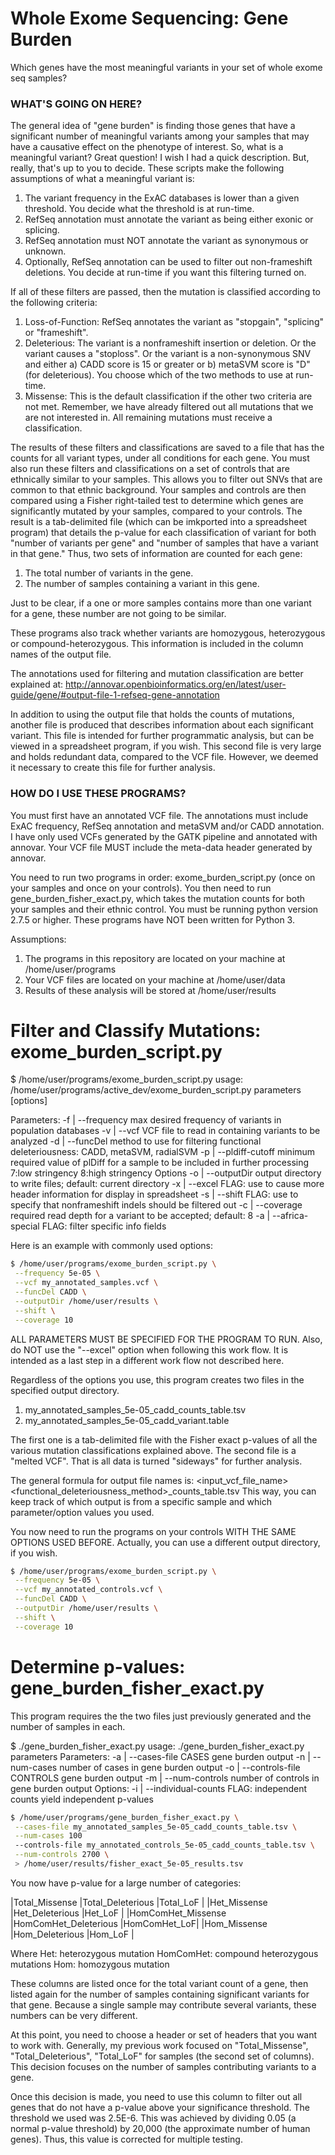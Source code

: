 # Whole Exome Sequencing: Gene Burden
Which genes have the most meaningful variants in your set of whole exome seq samples?

### WHAT'S GOING ON HERE?
The general idea of "gene burden" is finding those genes that have a significant number of meaningful variants among your samples that may have a causative effect on the phenotype of interest. So, what is a meaningful variant? Great question! I wish I had a quick description. But, really, that's up to you to decide. These scripts make the following assumptions of what a meaningful variant is:
1. The variant frequency in the ExAC databases is lower than a given threshold. You decide what the threshold is at run-time.
2. RefSeq annotation must annotate the variant as being either exonic or splicing.
3. RefSeq annotation must NOT annotate the variant as synonymous or unknown.
4. Optionally, RefSeq annotation can be used to filter out non-frameshift deletions. You decide at run-time if you want this filtering turned on.

If all of these filters are passed, then the mutation is classified according to the following criteria:
1. Loss-of-Function: RefSeq annotates the variant as "stopgain", "splicing" or "frameshift".
2. Deleterious: The variant is a nonframeshift insertion or deletion. Or the variant causes a "stoploss". Or the variant is a non-synonymous SNV and either a) CADD score is 15 or greater or  b) metaSVM score is "D" (for deleterious). You choose which of the two methods to use at run-time.
3. Missense: This is the default classification if the other two criteria are not met. Remember, we have already filtered out all mutations that we are not interested in. All remaining mutations must receive a classification.

The results of these filters and classifications are saved to a file that has the counts for all variant types, under all conditions for each gene. You must also run these filters and classifications on a set of controls that are ethnically similar to your samples. This allows you to filter out SNVs that are common to that ethnic background. Your samples and controls are then compared using a Fisher right-tailed test to determine which genes are significantly mutated by your samples, compared to your controls. The result is a tab-delimited file (which can be imkported into a spreadsheet program) that details the p-value for each classification of variant for both "number of variants per gene" and "number of samples that have a variant in that gene." Thus, two sets of information are counted for each gene:
1) The total number of variants in the gene.
2) The number of samples containing a variant in this gene.

Just to be clear, if a one or more samples contains more than one variant for a gene, these number are not going to be similar.

These programs also track whether variants are homozygous, heterozygous or compound-heterozygous. This information is included in the column names of the output file.

The annotations used for filtering and mutation classification are better explained at: http://annovar.openbioinformatics.org/en/latest/user-guide/gene/#output-file-1-refseq-gene-annotation

In addition to using the output file that holds the counts of mutations, another file is produced that describes information about each significant variant. This file is intended for further programmatic analysis, but can be viewed in a spreadsheet program, if you wish. This second file is very large and holds redundant data, compared to the VCF file. However, we deemed it necessary to create this file for further analysis.


### HOW DO I USE THESE PROGRAMS?
You must first have an annotated VCF file. The annotations must include ExAC frequency, RefSeq annotation and metaSVM and/or CADD annotation. I have only used VCFs generated by the GATK pipeline and annotated with annovar. Your VCF file MUST include the meta-data header generated by annovar.

You need to run two programs in order: exome_burden_script.py (once on your samples and once on your controls). You then need to run gene_burden_fisher_exact.py, which takes the mutation counts for both your samples and their ethnic control.
You must be running python version 2.7.5 or higher. These programs have NOT been written for Python 3.

Assumptions:
1. The programs in this repository are located on your machine at /home/user/programs
2. Your VCF files are located on your machine at /home/user/data
3. Results of these analysis will be stored at /home/user/results

# Filter and Classify Mutations: exome_burden_script.py
$ /home/user/programs/exome_burden_script.py
usage: /home/user/programs/active_dev/exome_burden_script.py parameters [options]

Parameters:
        -f | --frequency        max desired frequency of variants in population databases
        -v | --vcf              VCF file to read in containing variants to be analyzed
        -d | --funcDel          method to use for filtering functional deleteriousness: CADD, metaSVM, radialSVM
        -p | --pldiff-cutoff    minimum required value of plDiff for a sample to be included in further processing
                 7:low stringency 8:high stringency
Options
        -o | --outputDir        output directory to write files; default: current directory
        -x | --excel            FLAG: use to cause more header information for display in spreadsheet
        -s | --shift            FLAG: use to specify that nonframeshift indels should be filtered out
        -c | --coverage         required read depth for a variant to be accepted; default: 8
        -a | --africa-special   FLAG: filter specific info fields

Here is an example with commonly used options:

```bash
$ /home/user/programs/exome_burden_script.py \
 --frequency 5e-05 \
 --vcf my_annotated_samples.vcf \
 --funcDel CADD \
 --outputDir /home/user/results \
 --shift \
 --coverage 10
```

ALL PARAMETERS MUST BE SPECIFIED FOR THE PROGRAM TO RUN. Also, do NOT use the "--excel" option when following this work flow. It is intended as a last step in a different work flow not described here.

Regardless of the options you use, this program creates two files in the specified output directory.
1. my_annotated_samples_5e-05_cadd_counts_table.tsv
2. my_annotated_samples_5e-05_cadd_variant.table

The first one is a tab-delimited file with the Fisher exact p-values of all the various mutation classifications explained above. The second file is a "melted VCF". That is all data is turned "sideways" for further analysis.

The general formula for output file names is:
<input_vcf_file_name>_<frequency>_<functional_deleteriousness_method>_counts_table.tsv
This way, you can keep track of which output is from a specific sample and which parameter/option values you used.

You now need to run the programs on your controls WITH THE SAME OPTIONS USED BEFORE. Actually, you can use a different output directory, if you wish.

```bash
$ /home/user/programs/exome_burden_script.py \
 --frequency 5e-05 \
 --vcf my_annotated_controls.vcf \
 --funcDel CADD \
 --outputDir /home/user/results \
 --shift \
 --coverage 10
```

# Determine p-values: gene_burden_fisher_exact.py
This program requires the the two files just previously generated and the number of samples in each.

$ ./gene_burden_fisher_exact.py
usage: ./gene_burden_fisher_exact.py parameters
Parameters:
        -a | --cases-file       CASES gene burden output
        -n | --num-cases        number of cases in gene burden output
        -o | --controls-file    CONTROLS gene burden output
        -m | --num-controls     number of controls in gene burden output
Options:
        -i | --individual-counts         FLAG: independent counts yield independent p-values

```bash
$ /home/user/programs/gene_burden_fisher_exact.py \
 --cases-file my_annotated_samples_5e-05_cadd_counts_table.tsv \
 --num-cases 100
 --controls-file my_annotated_controls_5e-05_cadd_counts_table.tsv \
 --num-controls 2700 \
 > /home/user/results/fisher_exact_5e-05_results.tsv
```
You now have p-value for a large number of categories:

|Total_Missense     |Total_Deleterious     |Total_LoF    |
|Het_Missense       |Het_Deleterious       |Het_LoF      |
|HomComHet_Missense |HomComHet_Deleterious |HomComHet_LoF|
|Hom_Missense       |Hom_Deleterious        |Hom_LoF     |

Where
Het: heterozygous mutation
HomComHet: compound heterozygous mutations
Hom: homozygous mutation

These columns are listed once for the total variant count of a gene, then listed again for the number of samples containing significant variants for that gene. Because a single sample may contribute several variants, these numbers can be very different.

At this point, you need to choose a header or set of headers that you want to work with. Generally, my previous work focused on "Total_Missense", "Total_Deleterious", "Total_LoF" for samples (the second set of columns). This decision focuses on the number of samples contributing variants to a gene.

Once this decision is made, you need to use this column to filter out all genes that do not have a p-value above your significance threshold. The threshold we used was 2.5E-6. This was achieved by dividing 0.05 (a normal p-value threshold) by 20,000 (the approximate number of human genes). Thus, this value is corrected for multiple testing.
